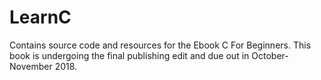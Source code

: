 # LearnC
Contains source code and resources for the Ebook C For Beginners. This book is undergoing the final publishing edit and due out in October-November 2018.
